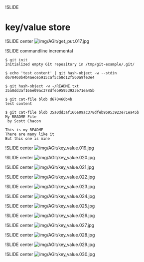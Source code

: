 !SLIDE

# key/value store #

!SLIDE center
![img/AGit/get_put.017.jpg](img/AGit/get_put.017.jpg)

!SLIDE commandline incremental

	$ git init
	Initialized empty Git repository in /tmp/git-example/.git/

	$ echo 'test content' | git hash-object -w --stdin
	d670460b4b4aece5915caf5c68d12f560a9fe3e4

	$ git hash-object -w ~/README.txt
	35a0dd3af166e09ac378dfeb95953923e71ea45b

	$ git cat-file blob d670460b4b
	test content

	$ git cat-file blob 35a0dd3af166e09ac378dfeb95953923e71ea45b
	My README File
	 by Scott Chacon

	This is my README
	There are many like it
	But this one is mine

!SLIDE center
![img/AGit/key_value.019.jpg](img/AGit/key_value.019.jpg)

!SLIDE center
![img/AGit/key_value.020.jpg](img/AGit/key_value.020.jpg)

!SLIDE center
![img/AGit/key_value.021.jpg](img/AGit/key_value.021.jpg)

!SLIDE center
![img/AGit/key_value.022.jpg](img/AGit/key_value.022.jpg)

!SLIDE center
![img/AGit/key_value.023.jpg](img/AGit/key_value.023.jpg)

!SLIDE center
![img/AGit/key_value.024.jpg](img/AGit/key_value.024.jpg)

!SLIDE center
![img/AGit/key_value.025.jpg](img/AGit/key_value.025.jpg)

!SLIDE center
![img/AGit/key_value.026.jpg](img/AGit/key_value.026.jpg)

!SLIDE center
![img/AGit/key_value.027.jpg](img/AGit/key_value.027.jpg)

!SLIDE center
![img/AGit/key_value.028.jpg](img/AGit/key_value.028.jpg)

!SLIDE center
![img/AGit/key_value.029.jpg](img/AGit/key_value.029.jpg)

!SLIDE center
![img/AGit/key_value.030.jpg](img/AGit/key_value.030.jpg)

